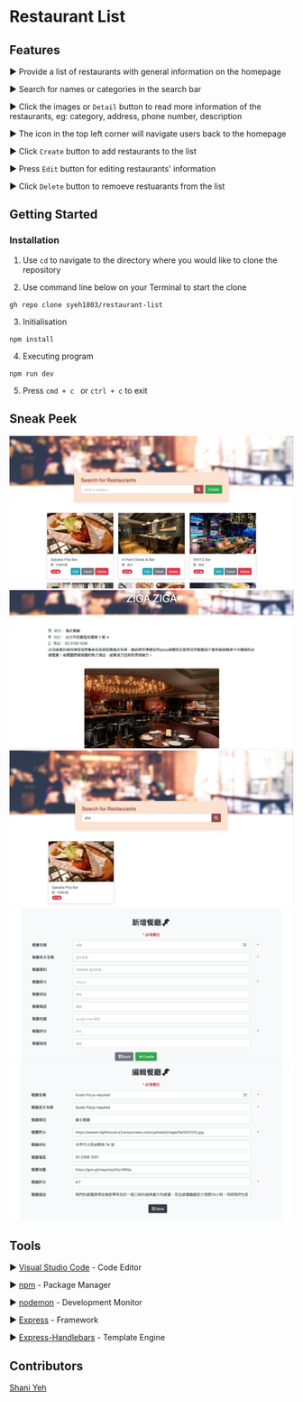 # Restaurant List

## Features

► Provide a list of restaurants with general information on the homepage 

► Search for names or categories in the search bar

► Click the images or ```Detail``` button to read more information of the restaurants, eg: category, address, phone number, description 

► The icon in the top left corner will navigate users back to the homepage

► Click ```Create``` button to add restaurants to the list

► Press ```Edit``` button for editing restaurants' information

► Click ```Delete``` button to remoeve restuarants from the list

## Getting Started

### Installation

1. Use ```cd``` to navigate to the directory where you would like to clone the repository

2. Use command line below on your Terminal to start the clone
``` 
gh repo clone syeh1803/restaurant-list
```

3. Initialisation

```
npm install 
```
4. Executing program

```
npm run dev
```

5. Press ```cmd + c ``` or ```ctrl + c``` to exit


## Sneak Peek 
![image](https://github.com/syeh1803/restaurant-list/blob/main/public/images/updated-homepage.png)
![image](https://github.com/syeh1803/restaurant-list/blob/main/public/images/detailed-info.png)
![image](https://github.com/syeh1803/restaurant-list/blob/main/public/images/search-function.png)
![image](https://github.com/syeh1803/restaurant-list/blob/main/public/images/create-page-1.png)
![image](https://github.com/syeh1803/restaurant-list/blob/main/public/images/edit-page-1.png)

## Tools
► [Visual Studio Code](https://code.visualstudio.com/download) - Code Editor

► [npm](https://www.npmjs.com/) - Package Manager

► [nodemon](https://www.npmjs.com/package/nodemon) - Development Monitor

► [Express](https://www.npmjs.com/package/express) - Framework

► [Express-Handlebars](https://www.npmjs.com/package/express-handlebars) - Template Engine

## Contributors

[Shani Yeh](https://github.com/syeh1803)
